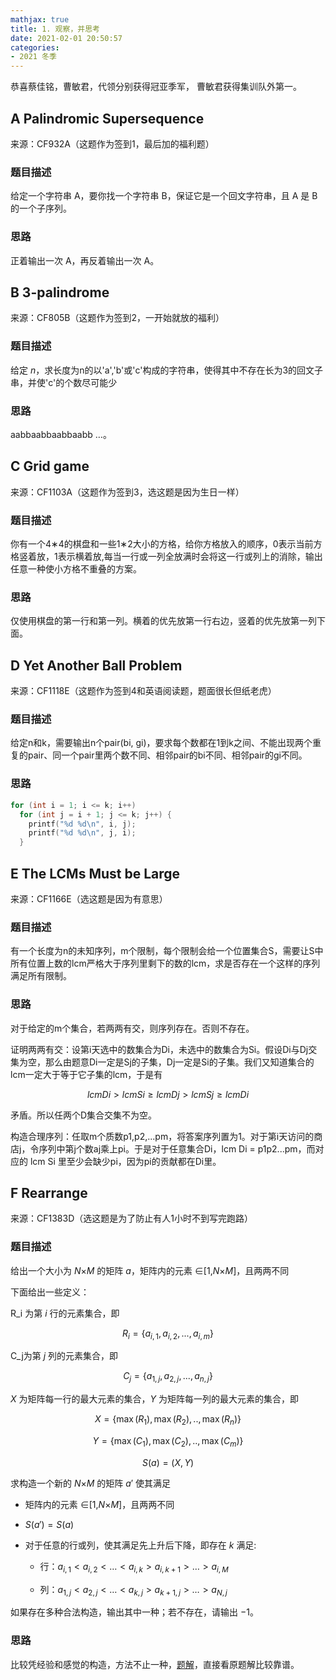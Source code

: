 ```yaml
---
mathjax: true
title: 1. 观察，并思考
date: 2021-02-01 20:50:57
categories:
- 2021 冬季
---
```


恭喜蔡佳铭，曹敏君，代领分别获得冠亚季军， 曹敏君获得集训队外第一。

## A  Palindromic Supersequence

来源：CF932A（这题作为签到1，最后加的福利题）

### 题目描述

给定一个字符串 A，要你找一个字符串 B，保证它是一个回文字符串，且 A 是 B 的一个子序列。

### 思路

正着输出一次 A，再反着输出一次 A。

## B  3-palindrome

来源：CF805B（这题作为签到2，一开始就放的福利）

### 题目描述

给定 $n$，求长度为n的以'a','b'或'c'构成的字符串，使得其中不存在长为3的回文子串，并使'c'的个数尽可能少

### 思路

aabbaabbaabbaabb $\dots$。

## C  Grid game

来源：CF1103A（这题作为签到3，选这题是因为生日一样）

### 题目描述

你有一个4∗4的棋盘和一些1∗2大小的方格，给你方格放入的顺序，0表示当前方格竖着放，1表示横着放,每当一行或一列全放满时会将这一行或列上的消除，输出任意一种使小方格不重叠的方案。

### 思路

仅使用棋盘的第一行和第一列。横着的优先放第一行右边，竖着的优先放第一列下面。

## D  Yet Another Ball Problem

来源：CF1118E（这题作为签到4和英语阅读题，题面很长但纸老虎）

### 题目描述

给定n和k，需要输出n个pair(bi, gi)，要求每个数都在1到k之间、不能出现两个重复的pair、同一个pair里两个数不同、相邻pair的bi不同、相邻pair的gi不同。

### 思路

```C++
for (int i = 1; i <= k; i++) 
  for (int j = i + 1; j <= k; j++) {
    printf("%d %d\n", i, j);
    printf("%d %d\n", j, i);
  }
```

## E The LCMs Must be Large

来源：CF1166E（选这题是因为有意思）

### 题目描述

有一个长度为n的未知序列，m个限制，每个限制会给一个位置集合S，需要让S中所有位置上数的lcm严格大于序列里剩下的数的lcm，求是否存在一个这样的序列满足所有限制。

### 思路

对于给定的m个集合，若两两有交，则序列存在。否则不存在。

证明两两有交：设第i天选中的数集合为Di，未选中的数集合为Si。假设Di与Dj交集为空，那么由题意Di一定是Sj的子集，Dj一定是Si的子集。我们又知道集合的lcm一定大于等于它子集的lcm，于是有

$$
lcm Di > lcmSi ≥ lcm Dj > lcmSj ≥ lcm Di
$$

矛盾。所以任两个D集合交集不为空。

构造合理序列：任取m个质数p1,p2,...pm，将答案序列置为1。对于第i天访问的商店j，令序列中第j个数aj乘上pi。于是对于任意集合Di，lcm Di = p1p2...pm，而对应的 lcm Si 里至少会缺少pi，因为pi的贡献都在Di里。

## F  Rearrange

来源：CF1383D（选这题是为了防止有人1小时不到写完跑路）

### 题目描述

给出一个大小为  *N*×*M* 的矩阵 *a*，矩阵内的元素 ∈[1,*N*×*M*]，且两两不同

下面给出一些定义：

R_i 为第 *i* 行的元素集合，即

$$
R_i=\{a_{i,1},a_{i,2},...,a_{i,m}\}
$$

C_j为第 *j* 列的元素集合，即

$$
C_j=\{a_{1,j},a_{2,j},...,a_{n,j}\}
$$

*X* 为矩阵每一行的最大元素的集合，*Y* 为矩阵每一列的最大元素的集合，即

$$
X=\{\max(R_1),\max(R_2),..,\max(R_n)\}
$$

$$
Y=\{\max(C_1),\max(C_2),..,\max(C_m)\}
$$

$$
S(a) = (X , Y)
$$

求构造一个新的 *N*×*M* 的矩阵 *a*′ 使其满足

- 矩阵内的元素 ∈[1,*N*×*M*]，且两两不同

- $S(a′)=S(a)$

- 对于任意的行或列，使其满足先上升后下降，即存在 *k* 满足:

  - 行：$a_{i,1} < a_{i,2} < \dots < a_{i,k} > a_{i,k+1} > \dots > a_{i,M}$

  - 列：$a_{1,j} < a_ {2,j} < \dots < a_{k,j} > a_{k+1,j} > \dots > a_{N,j}$

如果存在多种合法构造，输出其中一种；若不存在，请输出 $-1$。

### 思路

比较凭经验和感觉的构造，方法不止一种，[题解](https://codeforces.com/blog/entry/80562)，直接看原题解比较靠谱。
